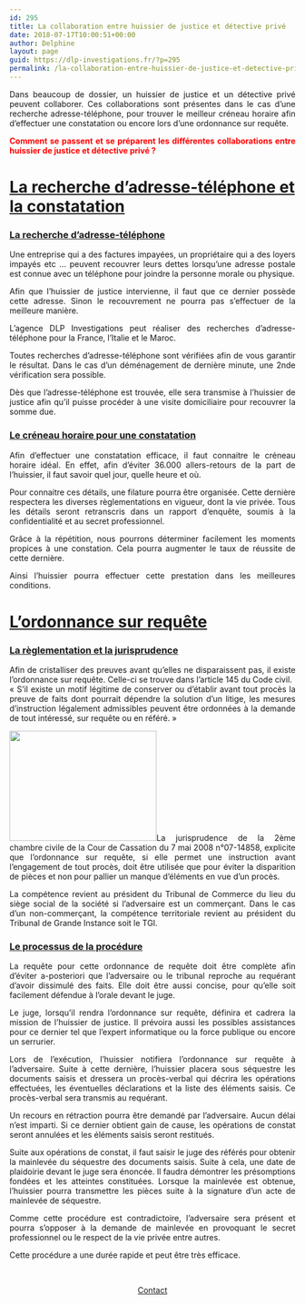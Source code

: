 ```yaml
---
id: 295
title: La collaboration entre huissier de justice et détective privé
date: 2018-07-17T10:00:51+00:00
author: Delphine
layout: page
guid: https://dlp-investigations.fr/?p=295
permalink: /la-collaboration-entre-huissier-de-justice-et-detective-prive/
---
```

<p style="text-align: justify;">
  Dans beaucoup de dossier, un huissier de justice et un détective privé peuvent collaborer. Ces collaborations sont présentes dans le cas d’une recherche adresse-téléphone, pour trouver le meilleur créneau horaire afin d’effectuer une constatation ou encore lors d’une ordonnance sur requête.
</p>

<p style="text-align: justify;">
  <span style="color: #ff0000;"><strong>Comment se passent et se préparent les différentes collaborations entre huissier de justice et détective privé ? </strong></span>
</p>

<h1 style="text-align: left;">
  <span style="text-decoration: underline;">La recherche d’adresse-téléphone et la constatation</span>
</h1>

<h3 style="text-align: justify;">
  <span style="text-decoration: underline;">La recherche d’adresse-téléphone</span>
</h3>

<p style="text-align: justify;">
  Une entreprise qui a des factures impayées, un propriétaire qui a des loyers impayés etc … peuvent recouvrer leurs dettes lorsqu’une adresse postale est connue avec un téléphone pour joindre la personne morale ou physique.
</p>

<p style="text-align: justify;">
  Afin que l’huissier de justice intervienne, il faut que ce dernier possède cette adresse. Sinon le recouvrement ne pourra pas s’effectuer de la meilleure manière.
</p>

<p style="text-align: justify;">
  L’agence DLP Investigations peut réaliser des recherches d’adresse-téléphone pour la France, l’Italie et le Maroc.
</p>

<p style="text-align: justify;">
  Toutes recherches d’adresse-téléphone sont vérifiées afin de vous garantir le résultat. Dans le cas d’un déménagement de dernière minute, une 2nde vérification sera possible.
</p>

<p style="text-align: justify;">
  Dès que l’adresse-téléphone est trouvée, elle sera transmise à l’huissier de justice afin qu’il puisse procéder à une visite domiciliaire pour recouvrer la somme due.
</p>

<h3 style="text-align: justify;">
  <span style="text-decoration: underline;">Le créneau horaire pour une constatation</span>
</h3>

<p style="text-align: justify;">
  Afin d’effectuer une constatation efficace, il faut connaitre le créneau horaire idéal. En effet, afin d’éviter 36.000 allers-retours de la part de l’huissier, il faut savoir quel jour, quelle heure et où.
</p>

<p style="text-align: justify;">
  Pour connaitre ces détails, une filature pourra être organisée. Cette dernière respectera les diverses règlementations en vigueur, dont la vie privée. Tous les détails seront retranscris dans un rapport d’enquête, soumis à la confidentialité et au secret professionnel.
</p>

<p style="text-align: justify;">
  Grâce à la répétition, nous pourrons déterminer facilement les moments propices à une constation. Cela pourra augmenter le taux de réussite de cette dernière.
</p>

<p style="text-align: justify;">
  Ainsi l’huissier pourra effectuer cette prestation dans les meilleures conditions.
</p>

<h1 style="text-align: justify;">
  <span style="text-decoration: underline;">L’ordonnance sur requête</span>
</h1>

<h3 style="text-align: justify;">
  <span style="text-decoration: underline;">La règlementation et la jurisprudence</span>
</h3>

<p style="text-align: justify;">
  Afin de cristalliser des preuves avant qu’elles ne disparaissent pas, il existe l’ordonnance sur requête. Celle-ci se trouve dans l’article 145 du Code civil.<br /> « S’il existe un motif légitime de conserver ou d’établir avant tout procès la preuve de faits dont pourrait dépendre la solution d’un litige, les mesures d’instruction légalement admissibles peuvent être ordonnées à la demande de tout intéressé, sur requête ou en référé. »
</p>

<p style="text-align: justify;">
  <img class="size-full wp-image-296 alignleft" src="https://i1.wp.com/dlp-investigations.fr/wp-content/uploads/2018/06/images-1.jpeg?resize=259%2C194&#038;ssl=1" alt="" width="259" height="194" data-recalc-dims="1" />La jurisprudence de la 2ème chambre civile de la Cour de Cassation du 7 mai 2008 n°07-14858, explicite que l’ordonnance sur requête, si elle permet une instruction avant l’engagement de tout procès, doit être utilisée que pour éviter la disparition de pièces et non pour pallier un manque d’éléments en vue d’un procès.
</p>

<p style="text-align: justify;">
  La compétence revient au président du Tribunal de Commerce du lieu du siège social de la société si l’adversaire est un commerçant. Dans le cas d’un non-commerçant, la compétence territoriale revient au président du Tribunal de Grande Instance soit le TGI.
</p>

<h3 style="text-align: justify;">
  <span style="text-decoration: underline;">Le processus de la procédure</span>
</h3>

<p style="text-align: justify;">
  La requête pour cette ordonnance de requête doit être complète afin d’éviter a-posteriori que l’adversaire ou le tribunal reproche au requérant d’avoir dissimulé des faits. Elle doit être aussi concise, pour qu’elle soit facilement défendue à l’orale devant le juge.
</p>

<p style="text-align: justify;">
  Le juge, lorsqu’il rendra l’ordonnance sur requête, définira et cadrera la mission de l’huissier de justice. Il prévoira aussi les possibles assistances pour ce dernier tel que l’expert informatique ou la force publique ou encore un serrurier.
</p>

<p style="text-align: justify;">
  Lors de l&rsquo;exécution, l&rsquo;huissier notifiera l&rsquo;ordonnance sur requête à l&rsquo;adversaire. Suite à cette dernière, l’huissier placera sous séquestre les documents saisis et dressera un procès-verbal qui décrira les opérations effectuées, les éventuelles déclarations et la liste des éléments saisis. Ce procès-verbal sera transmis au requérant.
</p>

<p style="text-align: justify;">
  Un recours en rétraction pourra être demandé par l’adversaire. Aucun délai n’est imparti. Si ce dernier obtient gain de cause, les opérations de constat seront annulées et les éléments saisis seront restitués.
</p>

<p style="text-align: justify;">
  Suite aux opérations de constat, il faut saisir le juge des référés pour obtenir la mainlevée du séquestre des documents saisis. Suite à cela, une date de plaidoirie devant le juge sera énoncée. Il faudra démontrer les présomptions fondées et les atteintes constituées. Lorsque la mainlevée est obtenue, l’huissier pourra transmettre les pièces suite à la signature d’un acte de mainlevée de séquestre.
</p>

<p style="text-align: justify;">
  Comme cette procédure est contradictoire, l’adversaire sera présent et pourra s’opposer à la demande de mainlevée en provoquant le secret professionnel ou le respect de la vie privée entre autres.
</p>

<p style="text-align: justify;">
  Cette procédure a une durée rapide et peut être très efficace.
</p>

&nbsp;

<p style="text-align: center;">
  <a class="maxbutton-1 maxbutton maxbutton-contact" title="Contact" href="https://dlp-investigations.fr/contact/"><span class='mb-text'>Contact</span></a>
</p>